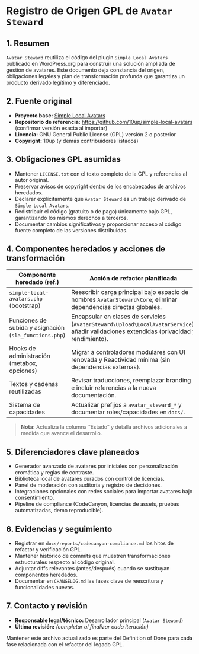 # Registro de Origen GPL de `Avatar Steward`

## 1. Resumen

`Avatar Steward` reutiliza el código del plugin `Simple Local Avatars` publicado en WordPress.org para construir una solución ampliada de gestión de avatares. Este documento deja constancia del origen, obligaciones legales y plan de transformación profunda que garantiza un producto derivado legítimo y diferenciado.

## 2. Fuente original

- **Proyecto base:** [Simple Local Avatars](https://wordpress.org/plugins/simple-local-avatars/)
- **Repositorio de referencia:** https://github.com/10up/simple-local-avatars (confirmar versión exacta al importar)
- **Licencia:** GNU General Public License (GPL) versión 2 o posterior
- **Copyright:** 10up (y demás contribuidores listados)

## 3. Obligaciones GPL asumidas

- Mantener `LICENSE.txt` con el texto completo de la GPL y referencias al autor original.
- Preservar avisos de copyright dentro de los encabezados de archivos heredados.
- Declarar explícitamente que `Avatar Steward` es un trabajo derivado de `Simple Local Avatars`.
- Redistribuir el código (gratuito o de pago) únicamente bajo GPL, garantizando los mismos derechos a terceros.
- Documentar cambios significativos y proporcionar acceso al código fuente completo de las versiones distribuidas.

## 4. Componentes heredados y acciones de transformación

| Componente heredado (ref.) | Acción de refactor planificada | Estado |
| --- | --- | --- |
| `simple-local-avatars.php` (bootstrap) | Reescribir carga principal bajo espacio de nombres `AvatarSteward\Core`; eliminar dependencias directas globales. | Pendiente |
| Funciones de subida y asignación (`sla_functions.php`) | Encapsular en clases de servicios (`AvatarSteward\Upload\LocalAvatarService`), añadir validaciones extendidas (privacidad y rendimiento). | Pendiente |
| Hooks de administración (metabox, opciones) | Migrar a controladores modulares con UI renovada y Reactividad mínima (sin dependencias externas). | Pendiente |
| Textos y cadenas reutilizadas | Revisar traducciones, reemplazar branding e incluir referencias a la nueva documentación. | Pendiente |
| Sistema de capacidades | Actualizar prefijos a `avatar_steward_*` y documentar roles/capacidades en `docs/`. | Pendiente |

> **Nota:** Actualiza la columna “Estado” y detalla archivos adicionales a medida que avance el desarrollo.

## 5. Diferenciadores clave planeados

- Generador avanzado de avatares por iniciales con personalización cromática y reglas de contraste.
- Biblioteca local de avatares curados con control de licencias.
- Panel de moderación con auditoría y registro de decisiones.
- Integraciones opcionales con redes sociales para importar avatares bajo consentimiento.
- Pipeline de compliance (CodeCanyon, licencias de assets, pruebas automatizadas, demo reproducible).

## 6. Evidencias y seguimiento

- Registrar en `docs/reports/codecanyon-compliance.md` los hitos de refactor y verificación GPL.
- Mantener histórico de commits que muestren transformaciones estructurales respecto al código original.
- Adjuntar diffs relevantes (antes/después) cuando se sustituyan componentes heredados.
- Documentar en `CHANGELOG.md` las fases clave de reescritura y funcionalidades nuevas.

## 7. Contacto y revisión

- **Responsable legal/técnico:** Desarrollador principal (`Avatar Steward`)
- **Última revisión:** _(completar al finalizar cada iteración)_

Mantener este archivo actualizado es parte del Definition of Done para cada fase relacionada con el refactor del legado GPL.
